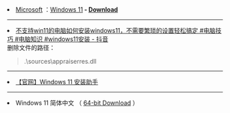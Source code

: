 <li><a href="https://www.microsoft.com/zh-cn/" title="Microsoft - 云、计算机、应用和游戏">Microsoft</a> ：<a href="https://www.microsoft.com/zh-cn/windows/get-windows-11" title="如何为您的兼容 PC 获取 Windows 11 | Microsoft">Windows 11</a><strong> - <a href="https://www.microsoft.com/zh-cn/software-download/windows11">Download</a></strong></li>
<hr>
<li><a href="https://www.douyin.com/video/7148686460470807841">不支持win11的电脑如何安装windows11，不需要繁琐的设置轻松搞定 #电脑技巧 #电脑知识 #windows11安装 - 抖音</a></li>
删除文件的路径：
<blockquote>
.\sources\appraiserres.dll
</blockquote>
<hr>
<li><a href="https://go.microsoft.com/fwlink/?linkid=2171764">【官网】Windows 11 安装助手</a></li>
<hr>
<li>Windows 11 简体中文 （ <a href="https://software.download.prss.microsoft.com/dbazure/Win11_22H2_Chinese_Simplified_x64v2.iso?t=01697bf6-e895-4b68-8c2b-2d528641ad77&e=1689644377&h=ea5ce127a8deb7029fd7232897a2835b44dd7400a682180c6f678b221d8a00d8">64-bit Download</a> ）</li>
